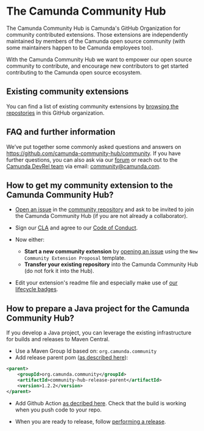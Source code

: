 # The Camunda Community Hub

The Camunda Community Hub is Camunda's GitHub Organization for community contributed extensions. Those extensions are independently maintained by members of the Camunda open source community (with some maintainers happen to be Camunda employees too).

With the Camunda Community Hub we want to empower our open source community to contribute, and encourage new contributors to get started contributing to the Camunda open source ecosystem.

## Existing community extensions

You can find a list of existing community extensions by [browsing the repostories](https://github.com/orgs/camunda-community-hub/repositories) in this GitHub organization.

## FAQ and further information

We’ve put together some commonly asked questions and answers on https://github.com/camunda-community-hub/community. If you have further questions, you can also ask via our [forum](https://forum.camunda.io/) or reach out to the [Camunda DevRel team](https://github.com/orgs/camunda-community-hub/teams/devrel) via email: community@camunda.com.

## How to get my community extension to the Camunda Community Hub?

- [Open an issue](https://github.com/Camunda-Community-Hub/community/issues/new/) in the [community repository](https://github.com/Camunda-Community-Hub/community/) and ask to be invited to join the Camunda Community Hub (if you are not already a collaborator).

- Sign our [CLA](https://cla-assistant.io/camunda-community-hub/community) and agree to our [Code of Conduct](https://camunda.com/events/code-conduct/). 

- Now either:

  - **Start a new community extension** by [opening an issue](https://github.com/Camunda-Community-Hub/community/issues/new/choose) using the `New Community Extension Proposal` template.
  - **Transfer your existing repository** into the Camunda Community Hub (do not fork it into the Hub). 

- Edit your extension's readme file and especially make use of [our lifecycle badges](https://github.com/Camunda-Community-Hub/community/blob/main/extension-lifecycle.md).


## How to prepare a Java project for the Camunda Community Hub?

If you develop a Java project, you can leverage the existing infrastructure for builds and releases to Maven Central.

- Use a Maven Group Id based on: `org.camunda.community`
- Add release parent pom ([as described here](https://github.com/camunda-community-hub/community-action-maven-release)):

```xml
<parent>
    <groupId>org.camunda.community</groupId>
    <artifactId>community-hub-release-parent</artifactId>
    <version>1.2.2</version>
</parent>
```

- Add Github Action [as decribed here](https://github.com/camunda-community-hub/community-action-maven-release#add-github-workflow). Check that the build is working when you push code to your repo. 

- When you are ready to release, follow [performing a release](https://github.com/camunda-community-hub/community/blob/main/RELEASE.MD#performing-a-release).


